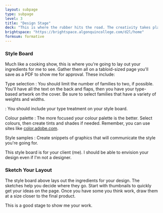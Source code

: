 ```yaml
---
layout: subpage
type: subpage
level: 3
title: "Design Stage"
deck: "This is where the rubber hits the road. The creativity takes place here. Create a style board that will communicate your design to the client."
brightspace: "https://brightspace.algonquincollege.com/d2l/home"
formsum: formative
---
```

### Style Board

Much like a cooking show, this is where you're going to lay out your ingredients for me to see. Gather them all on a tabloid-sized page you'll save as a PDF to show me for approval. These include:

Type selection
: You should limit the number of families to two, if possible. You'll have all the text on the back and flaps, then you have your type-based artwork on the cover. Be sure to select families that have a variety of weights and widths.

: You should include your type treatment on your style board.

Colour palette
: The more focused your colour palette is the better. Select colours, then create tints and shades if needed. Remember, you can use sites like [color.adobe.com](https://color.adobe.com/create/color-wheel).

Style samples
: Create snippets of graphics that will communicate the style you're going for.

This style board is for your client (me). I should be able to envision your design even if I'm not a designer.

### Sketch Your Layout

The style board above lays out the ingredients for your design. The sketches help you decide where they go. Start with thumbnails to quickly get your ideas on the page. Once you have some you think work, draw them at a size closer to the final product.

This is a good stage to show me your work.